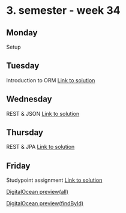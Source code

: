 # 3. semester - week 34
## Monday
Setup
## Tuesday
Introduction to ORM
[Link to solution](https://github.com/Obaydahm/3semWeek34/tree/master/02_tuesday/point)
## Wednesday
REST & JSON
[Link to solution](https://github.com/Obaydahm/3semWeek34/tree/master/03_wednesday/RestTest)
## Thursday
REST & JPA
[Link to solution](https://github.com/Obaydahm/3semWeek34/tree/master/04_thursday/week1-simple-jpa-rest)
## Friday
Studypoint assignment
[Link to solution](https://github.com/Obaydahm/3semWeek34/tree/master/05_friday/SP1)

[DigitalOcean preview(all)](http://206.81.29.122:8080/sp1/api/bc/all)

[DigitalOcean preview(findById)](http://206.81.29.122:8080/sp1/api/bc/1)
